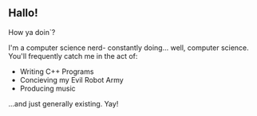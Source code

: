 ## Hallo!

How ya doin`?

I'm a computer science nerd- constantly doing... well, computer science. You'll frequently catch me in the act of:

* Writing C++ Programs
* Concieving my Evil Robot Army
* Producing music

...and just generally existing. Yay!
